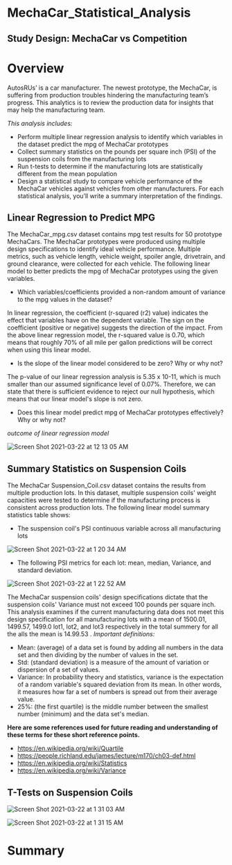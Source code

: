 # MechaCar_Statistical_Analysis

## Study Design: MechaCar vs Competition

# Overview 

AutosRUs’ is a car manufacturer. The newest prototype, the MechaCar, is suffering from production troubles hindering the manufacturing team’s progress. This analytics is to review the production data for insights that may help the manufacturing team.

_This analysis includes:_

* Perform multiple linear regression analysis to identify which variables in the dataset predict the mpg of MechaCar prototypes
* Collect summary statistics on the pounds per square inch (PSI) of the suspension coils from the manufacturing lots
* Run t-tests to determine if the manufacturing lots are statistically different from the mean population
* Design a statistical study to compare vehicle performance of the MechaCar vehicles against vehicles from other manufacturers. For each statistical analysis, you’ll write a summary interpretation of the findings.

## Linear Regression to Predict MPG

The MechaCar_mpg.csv dataset contains mpg test results for 50 prototype MechaCars. The MechaCar prototypes were produced using multiple design specifications to identify ideal vehicle performance. Multiple metrics, such as vehicle length, vehicle weight, spoiler angle, drivetrain, and ground clearance, were collected for each vehicle. The following linear model to better predicts the mpg of MechaCar prototypes using the given variables.

* Which variables/coefficients provided a non-random amount of variance to the mpg values in the dataset?

In linear regression, the coefficient (r-squared (r2) value) indicates the effect that variables have on the dependent variable. The sign on the coefficient (positive or negative) suggests the direction of the impact. From the above linear regression model, the r-squared value is 0.70, which means that roughly 70% of all mile per gallon predictions will be correct when using this linear model.


* Is the slope of the linear model considered to be zero? Why or why not?

The p-value of our linear regression analysis is 5.35 x 10-11, which is much smaller than our assumed significance level of 0.07%. Therefore, we can state that there is sufficient evidence to reject our null hypothesis, which means that our linear model's slope is not zero.

* Does this linear model predict mpg of MechaCar prototypes effectively? Why or why not?

_outcome of linear regression model_

![Screen Shot 2021-03-22 at 12 13 05 AM](https://user-images.githubusercontent.com/74740339/111939727-67c1f980-8aa3-11eb-93ef-9d15dd8e9af3.png)

## Summary Statistics on Suspension Coils

The MechaCar Suspension_Coil.csv dataset contains the results from multiple production lots. In this dataset, multiple suspension coils' weight capacities were tested to determine if the manufacturing process is consistent across production lots. The following linear model summary statistics table shows:

* The suspension coil's PSI continuous variable across all manufacturing lots

![Screen Shot 2021-03-22 at 1 20 34 AM](https://user-images.githubusercontent.com/74740339/111944310-bd9b9f00-8aad-11eb-980a-8be026efb604.png)

* The following PSI metrics for each lot: mean, median, Variance, and standard deviation.

![Screen Shot 2021-03-22 at 1 22 52 AM](https://user-images.githubusercontent.com/74740339/111944061-27677900-8aad-11eb-806e-c67c909dcc83.png)

 The MechaCar suspension coils' design specifications dictate that the suspension coils' Variance must not exceed 100 pounds per square inch. This analysis examines if the current manufacturing data does not meet this design specification for all manufacturing lots with a mean of 1500.01, 1499.57, 1499.0 lot1, lot2, and lot3 respectively in the total summery for all the alls the mean is 14.99.53 . 
_Important definitions:_

* Mean: (average) of a data set is found by adding all numbers in the data set and then dividing by the number of values in the set.
* Std: (standard deviation) is a measure of the amount of variation or dispersion of a set of values.
* Variance: In probability theory and statistics, variance is the expectation of a random variable's squared deviation from its mean. In other words, it measures how far a set of numbers is spread out from their average value.
* 25%: (the first quartile) is the middle number between the smallest number (minimum) and the data set's median.

__Here are some references used for future reading and understanding of these terms for these short reference points.__
 
* https://en.wikipedia.org/wiki/Quartile
* https://people.richland.edu/james/lecture/m170/ch03-def.html
* https://en.wikipedia.org/wiki/Statistics
* https://en.wikipedia.org/wiki/Variance

## T-Tests on Suspension Coils

![Screen Shot 2021-03-22 at 1 31 03 AM](https://user-images.githubusercontent.com/74740339/111944581-5f22f080-8aae-11eb-82e2-c43b3b1d03f8.png)

![Screen Shot 2021-03-22 at 1 31 15 AM](https://user-images.githubusercontent.com/74740339/111944586-60ecb400-8aae-11eb-9f3a-35c4d3fa1444.png)

# Summary


